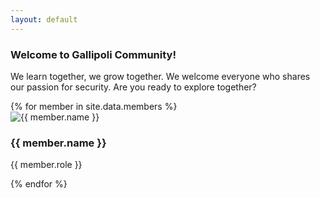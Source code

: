 ```yaml
---
layout: default
---
```


### **Welcome to Gallipoli Community!**   
            
We learn together, we grow together. We welcome everyone who shares our passion for security. Are you ready to explore together?

<div class="members-section">
    {% for member in site.data.members %}
    <div class="member-card">
        <img src="{{ site.baseurl }}/images/{{ member.avatar }}" alt="{{ member.name }}" />
        <h3>{{ member.name }}</h3>
        <p>{{ member.role }}</p>
    </div>
    {% endfor %}
</div>
